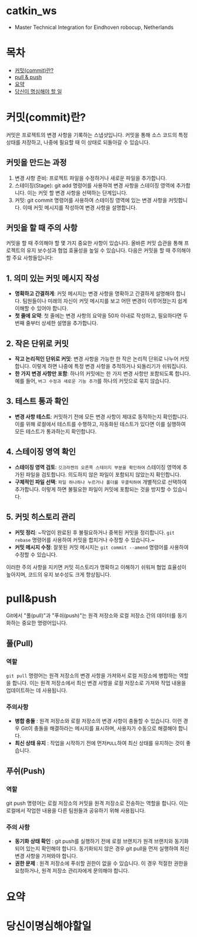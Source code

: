 # catkin_ws
- Master Technical Integration for Eindhoven robocup, Netherlands

# 목차
  - [커밋(commit)란?](#커밋(commit)란?)
  - [pull & push](#pull&push)
  - [요약](#요약)
  - [당신이 명심해야 할 일](#당신이명심해야할일)

# 커밋(commit)란?
커밋은 프로젝트의 변경 사항을 기록하는 스냅샷입니다. 커밋을 통해 소스 코드의 특정 상태를 저장하고, 나중에 필요할 때 이 상태로 되돌아갈 수 있습니다. 

## 커밋을 만드는 과정
1. 변경 사항 준비: 프로젝트 파일을 수정하거나 새로운 파일을 추가합니다.
2. 스테이징(Stage): git add 명령어를 사용하여 변경 사항을 스테이징 영역에 추가합니다. 이는 커밋 할 변경 사항을 선택하는 단계입니다.
3. 커밋: git commit 명령어를 사용하여 스테이징 영역에 있는 변경 사항을 커밋합니다. 이때 커밋 메시지를 작성하여 변경 사항을 설명합니다.

## 커밋을 할 때 주의 사항

커밋을 할 때 주의해야 할 몇 가지 중요한 사항이 있습니다. 올바른 커밋 습관을 통해 프로젝트의 유지 보수성과 협업 효율성을 높일 수 있습니다. 다음은 커밋을 할 때 주의해야 할 주요 사항들입니다:

## 1. 의미 있는 커밋 메시지 작성
- **명확하고 간결하게**: 커밋 메시지는 변경 사항을 명확하고 간결하게 설명해야 합니다. 팀원들이나 미래의 자신이 커밋 메시지를 보고 어떤 변경이 이루어졌는지 쉽게 이해할 수 있어야 합니다.
- **첫 줄에 요약**: 첫 줄에는 변경 사항의 요약을 50자 이내로 작성하고, 필요하다면 두 번째 줄부터 상세한 설명을 추가합니다.

## 2. 작은 단위로 커밋
- **작고 논리적인 단위로 커밋**: 변경 사항을 가능한 한 작은 논리적 단위로 나누어 커밋합니다. 이렇게 하면 나중에 특정 변경 사항을 추적하거나 되돌리기가 쉬워집니다.
- **한 가지 변경 사항만 포함**: 하나의 커밋에는 한 가지 변경 사항만 포함되도록 합니다. 예를 들어, `버그 수정과 새로운 기능 추가`를 하나의 커밋으로 묶지 않습니다.

## 3. 테스트 통과 확인
- **변경 사항 테스트**: 커밋하기 전에 모든 변경 사항이 제대로 동작하는지 확인합니다. 이를 위해 로컬에서 테스트를 수행하고, 자동화된 테스트가 있다면 이를 실행하여 모든 테스트가 통과하는지 확인합니다.

## 4. 스테이징 영역 확인
- **스테이징 영역 검토**: `깃크라켄의 오른쪽 스테이지 부분을 확인하여` 스테이징 영역에 추가된 파일을 검토합니다. 의도하지 않은 파일이 포함되지 않았는지 확인합니다.
- **구체적인 파일 선택**: `파일 하나하나 누르거나 폴더를 우클릭하여` 개별적으로 선택하여 추가합니다. 이렇게 하면 불필요한 파일이 커밋에 포함되는 것을 방지할 수 있습니다.

## 5. 커밋 히스토리 관리
- **커밋 정리**: ~작업이 완료된 후 불필요하거나 중복된 커밋을 정리합니다. `git rebase` 명령어를 사용하여 커밋을 합치거나 수정할 수 있습니다.~
- **커밋 메시지 수정**: 잘못된 커밋 메시지는 `git commit --amend` 명령어를 사용하여 수정할 수 있습니다.

이러한 주의 사항을 지키면 커밋 히스토리가 명확하고 이해하기 쉬워져 협업 효율성이 높아지며, 코드의 유지 보수성도 크게 향상됩니다.

# pull&push

Git에서 "풀(pull)"과 "푸쉬(push)"는 원격 저장소와 로컬 저장소 간의 데이터를 동기화하는 중요한 명령어입니다. 

## 풀(Pull)

### 역할
`git pull` 명령어는 원격 저장소의 변경 사항을 가져와서 로컬 저장소에 병합하는 역할을 합니다. 이는 원격 저장소에서 최신 변경 사항을 로컬 저장소로 가져와 작업 내용을 업데이트하는 데 사용됩니다.

### 주의사항
- **병합 충돌** : 원격 저장소와 로컬 저장소의 변경 사항이 충돌할 수 있습니다. 이런 경우 Git이 충돌을 해결하라는 메시지를 표시하며, 사용자가 수동으로 해결해야 합니다.
- **최신 상태 유지** : 작업을 시작하기 전에 먼저`PULL`하여 최신 상태를 유지하는 것이 좋습니다.

## 푸쉬(Push)
### 역할
git push 명령어는 로컬 저장소의 커밋을 원격 저장소로 전송하는 역할을 합니다. 이는 로컬에서 작업한 내용을 다른 팀원들과 공유하기 위해 사용됩니다.
### 주의 사항
- **동기화 상태 확인** : git push를 실행하기 전에 로컬 브랜치가 원격 브랜치와 동기화되어 있는지 확인해야 합니다. 동기화되지 않은 경우 git pull을 먼저 실행하여 최신 변경 사항을 가져와야 합니다.
- **권한 문제** : 원격 저장소에 푸쉬할 권한이 없을 수 있습니다. 이 경우 적절한 권한을 요청하거나, 원격 저장소 관리자에게 문의해야 합니다.


# 요약
# 당신이명심해야할일
